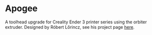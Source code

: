 # Apogee
A toolhead upgrade for Creality Ender 3 printer series using the orbiter extruder. Designed by Róbert Lőrincz, see his project page [here](https://orbiterprojects.com/ender-3-v2/).
